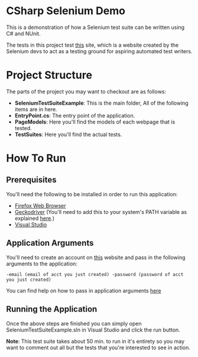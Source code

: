 # CSharp Selenium Demo
This is a demonstration of how a Selenium test suite can be written using C# and NUnit. 

The tests in this project test [this](http://automationpractice.com/index.php) site, which is a website created by the Selenium devs to act as a testing ground for aspiring automated test writers.

# Project Structure

The parts of the project you may want to checkout are as follows:

- **SeleniumTestSuiteExample**: This is the main folder, All of the following items are in here. 
- **EntryPoint.cs**: The entry point of the application.
- **PageModels**: Here you'll find the models of each webpage that is tested. 
- **TestSuites**: Here you'll find the actual tests.

# How To Run

## Prerequisites
You'll need the following to be installed in order to run this application:
- [Firefox Web Browser](https://www.mozilla.org/en-US/firefox/new/)
- [Geckodriver](https://github.com/mozilla/geckodriver/releases) (You'll need to add this to your system's PATH variable as explained [here](https://www.selenium.dev/documentation/getting_started/installing_browser_drivers/#adding-executables-to-your-path).)
- [Visual Studio](https://visualstudio.microsoft.com/)

## Application Arguments
You'll need to create an account on [this](http://automationpractice.com/index.php) website and pass in the following arguments to the application:

`-email (email of acct you just created) -password (password of acct you just created)`
  
You can find help on how to pass in application arguments [here](https://www.oreilly.com/library/view/c-71-and/9781788398077/c27675c0-e8ca-4ad0-a93f-0c5ec9bdc3d6.xhtml)
  
## Running the Application
Once the above steps are finished you can simply open SeleniumTestSuiteExample.sln in Visual Studio and click the run button.

**Note**: This test suite takes about 50 min. to run in it's entirety so you may want to comment out all but the tests that you're interested to see in action.

